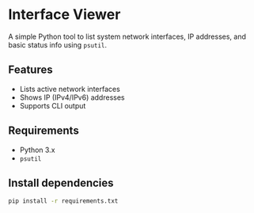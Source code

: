 # Interface Viewer

A simple Python tool to list system network interfaces, IP addresses, and basic status info using `psutil`.

## Features
- Lists active network interfaces
- Shows IP (IPv4/IPv6) addresses
- Supports CLI output

## Requirements
- Python 3.x
- `psutil`

## Install dependencies
```bash
pip install -r requirements.txt

